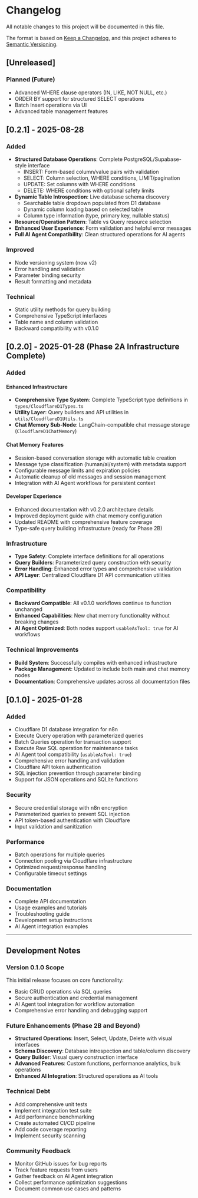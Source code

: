 # Changelog

All notable changes to this project will be documented in this file.

The format is based on [Keep a Changelog](https://keepachangelog.com/en/1.0.0/),
and this project adheres to [Semantic Versioning](https://semver.org/spec/v2.0.0.html).

## [Unreleased]

### Planned (Future)
- Advanced WHERE clause operators (IN, LIKE, NOT NULL, etc.)
- ORDER BY support for structured SELECT operations
- Batch Insert operations via UI
- Advanced table management features

## [0.2.1] - 2025-08-28

### Added
- **Structured Database Operations**: Complete PostgreSQL/Supabase-style interface
  - INSERT: Form-based column/value pairs with validation
  - SELECT: Column selection, WHERE conditions, LIMIT/pagination
  - UPDATE: Set columns with WHERE conditions
  - DELETE: WHERE conditions with optional safety limits
- **Dynamic Table Introspection**: Live database schema discovery
  - Searchable table dropdown populated from D1 database
  - Dynamic column loading based on selected table
  - Column type information (type, primary key, nullable status)
- **Resource/Operation Pattern**: Table vs Query resource selection
- **Enhanced User Experience**: Form validation and helpful error messages
- **Full AI Agent Compatibility**: Clean structured operations for AI agents

### Improved
- Node versioning system (now v2)
- Error handling and validation
- Parameter binding security
- Result formatting and metadata

### Technical
- Static utility methods for query building
- Comprehensive TypeScript interfaces
- Table name and column validation
- Backward compatibility with v0.1.0

## [0.2.0] - 2025-01-28 (Phase 2A Infrastructure Complete)

### Added
#### Enhanced Infrastructure
- **Comprehensive Type System**: Complete TypeScript type definitions in `types/CloudflareD1Types.ts`
- **Utility Layer**: Query builders and API utilities in `utils/CloudflareD1Utils.ts`
- **Chat Memory Sub-Node**: LangChain-compatible chat message storage (`CloudflareD1ChatMemory`)

#### Chat Memory Features
- Session-based conversation storage with automatic table creation
- Message type classification (human/ai/system) with metadata support  
- Configurable message limits and expiration policies
- Automatic cleanup of old messages and session management
- Integration with AI Agent workflows for persistent context

#### Developer Experience
- Enhanced documentation with v0.2.0 architecture details
- Improved deployment guide with chat memory configuration
- Updated README with comprehensive feature coverage
- Type-safe query building infrastructure (ready for Phase 2B)

### Infrastructure
- **Type Safety**: Complete interface definitions for all operations
- **Query Builders**: Parameterized query construction with security
- **Error Handling**: Enhanced error types and comprehensive validation
- **API Layer**: Centralized Cloudflare D1 API communication utilities

### Compatibility
- **Backward Compatible**: All v0.1.0 workflows continue to function unchanged
- **Enhanced Capabilities**: New chat memory functionality without breaking changes
- **AI Agent Optimized**: Both nodes support `usableAsTool: true` for AI workflows

### Technical Improvements
- **Build System**: Successfully compiles with enhanced infrastructure
- **Package Management**: Updated to include both main and chat memory nodes
- **Documentation**: Comprehensive updates across all documentation files

## [0.1.0] - 2025-01-28

### Added
- Cloudflare D1 database integration for n8n
- Execute Query operation with parameterized queries
- Batch Queries operation for transaction support
- Execute Raw SQL operation for maintenance tasks
- AI Agent tool compatibility (`usableAsTool: true`)
- Comprehensive error handling and validation
- Cloudflare API token authentication
- SQL injection prevention through parameter binding
- Support for JSON operations and SQLite functions

### Security
- Secure credential storage with n8n encryption
- Parameterized queries to prevent SQL injection
- API token-based authentication with Cloudflare
- Input validation and sanitization

### Performance
- Batch operations for multiple queries
- Connection pooling via Cloudflare infrastructure
- Optimized request/response handling
- Configurable timeout settings

### Documentation
- Complete API documentation
- Usage examples and tutorials
- Troubleshooting guide
- Development setup instructions
- AI Agent integration examples

---

## Development Notes

### Version 0.1.0 Scope
This initial release focuses on core functionality:
- Basic CRUD operations via SQL queries
- Secure authentication and credential management
- AI Agent tool integration for workflow automation
- Comprehensive error handling and debugging support

### Future Enhancements (Phase 2B and Beyond)
- **Structured Operations**: Insert, Select, Update, Delete with visual interfaces
- **Schema Discovery**: Database introspection and table/column discovery
- **Query Builder**: Visual query construction interface
- **Advanced Features**: Custom functions, performance analytics, bulk operations
- **Enhanced AI Integration**: Structured operations as AI tools

### Technical Debt
- Add comprehensive unit tests
- Implement integration test suite
- Add performance benchmarking
- Create automated CI/CD pipeline
- Add code coverage reporting
- Implement security scanning

### Community Feedback
- Monitor GitHub issues for bug reports
- Track feature requests from users
- Gather feedback on AI Agent integration
- Collect performance optimization suggestions
- Document common use cases and patterns